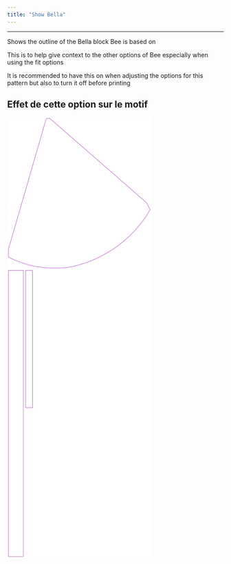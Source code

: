 ```yaml
---
title: "Show Bella"
---
```


---

Shows the outline of the Bella block Bee is based on

This is to help give context to the other options of Bee especially when using the fit options

<Note>

It is recommended to have this on when adjusting the options for this pattern but also to turn it off before printing

</Note>

## Effet de cette option sur le motif

![This image shows the effect of this option by superimposing several variants that have a different value for this option](bee_bellaguide_sample.svg "Effect of this option on the pattern")
